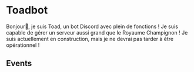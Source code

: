# Toadbot

Bonjour👋, je suis Toad, un bot Discord avec plein de fonctions ! Je suis capable de gérer un serveur aussi grand que le Royaume Champignon ! Je suis actuellement en construction, mais je ne devrai pas tarder à être opérationnel ! 

## Events 

